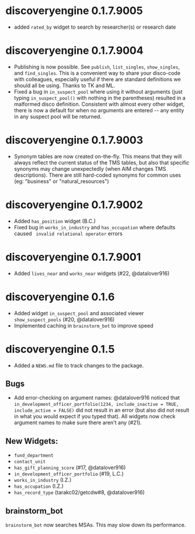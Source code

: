 # discoveryengine 0.1.7.9005
* added `rated_by` widget to search by researcher(s) or research date

# discoveryengine 0.1.7.9004

* Publishing is now possible. See `publish`, `list_singles`, `show_singles`, and `find_singles`. This is a convenient way to share your disco-code with colleagues, especially useful if there are standard definitions we should all be using. Thanks to TK and ML.
* Fixed a bug in `in_suspect_pool` where using it without arguments (just typing `in_suspect_pool()` with nothing in the parentheses) resulted in a malformed disco definition. Consistent with almost every other widget, there is now a default for when no arguments are entered -- any entity in any suspect pool will be returned.

# discoveryengine 0.1.7.9003

* Synonym tables are now created on-the-fly. This means that they will always reflect the current status of the TMS tables, but also that specific synonyms may change unexpectedly (when AIM changes TMS descriptions). There are still hard-coded synonyms for common uses (eg: "business" or "natural_resources")

# discoveryengine 0.1.7.9002

* Added `has_position` widget (B.C.)
* Fixed bug in `works_in_industry` and `has_occupation` where defaults caused ` invalid relational operator` errors

# discoveryengine 0.1.7.9001

* Added `lives_near` and `works_near` widgets (#22, @datalover916)

# discoveryengine 0.1.6

* Added widget `in_suspect_pool` and associated viewer `show_suspect_pools` (#20, @datalover916)
* Implemented caching in `brainstorm_bot` to improve speed

# discoveryengine 0.1.5

* Added a `NEWS.md` file to track changes to the package.

## Bugs

* Add error-checking on argument names: @datalover916 noticed that `in_development_officer_portfolio(1234, include_inactive = TRUE, include_active = FALSE)` did not result in an error (but also did not result in what you would expect if you typed that). All widgets now check argument names to make sure there aren't any (#21). 

## New Widgets:
* `fund_department`
* `contact_unit`
* `has_gift_planning_score` (#17, @datalover916)
* `in_development_officer_portfolio` (#19, L.C.)
* `works_in_industry` (I.Z.)
* `has_occupation` (I.Z.)
* `has_record_type` (tarakc02/getcdw#8, @datalover916)

## brainstorm_bot
`brainstorm_bot` now searches MSAs. This may slow down its performance.

